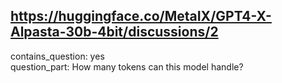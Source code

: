 ## https://huggingface.co/MetaIX/GPT4-X-Alpasta-30b-4bit/discussions/2

contains_question: yes  
question_part: How many tokens can this model handle?